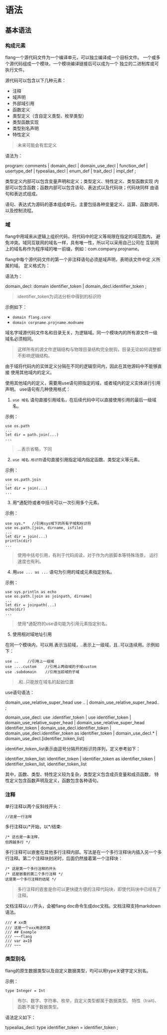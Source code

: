 # 语法

## 基本语法

### 构成元素

flang一个源代码文件为一个编译单元，可以独立编译成一个目标文件。
一个或多个源代码组成一个模块，一个模块编译链接后可以成为一个
独立的二进制库或可执行文件。

源代码可以包含以下几种元素：

+ 注释
+ 域声明
+ 外部域引用
+ 函数定义
+ 类型定义（含自定义类型、枚举类型）
+ 类型函数实现
+ 类型别名声明
+ 特性定义

> 未来可能会有宏定义


语法为：

program:
    comments
    | domain_decl
    | domain_use_decl
    | function_def
    | usertype_def
    | typealias_decl
    | enum_def
    | trait_decl
    | impl_def
    ;


类型定义内部可以包含变量声明和定义；类型定义、特性定义、类型函数实现
内部可以包含函数；函数内部可以包含语句、表达式以及代码块；代码块同样
由语句和表达式组成。

语句、表达式为源码的基本组成单元，主要包括各种变量定义、运算、函数调用、
以及控制流程。

### 域

flang中用域来从逻辑上组织代码，将代码中的定义等局限在指定的域范围内，
避免冲突。域同互联网的域名一样，具有唯一性，所以可以采用自己公司在
互联网上的域名称作为程序域的唯一前缀，例如：com.company.projname。
 
flang中每个源代码文件的第一个非注释语句必须是域声明，表明该文件中定
义所属的域。
定义格式为：

语法为：

domain_decl:
    domain identifier_token
    | domain_decl.identifier_token
    ;

> identifier_token为词法分析中得到的标识符

示例如下：

+ `domain flang.core`
+ `domain corpname.projname.modname`
    
域名字域源代码文件名和目录无关，为逻辑域。同一个模块内的所有源文件一级
域名必须相同。

> 这样所有的源文件逻辑结构与物理目录结构完全脱钩，目录无论如何调整都
> 不影响逻辑结构。

由于域将代码内的实体定义分隔在不同的逻辑空间内，因此在其他源码中不能够直接
使用其他域内的定义。

使用其他域内的定义，需要用use语句把指定的域，或者域内的定义实体进行引用声明。
use语句有几种使用格式：

1) `use 域名` 语句直接引用域名，在后续代码中可以直接使用引用的最后一级域名。 

示例：

~~~flang
use os.path
...
let dir = path.join(...)
...
~~~

> ...表示省略，下同

2) `use 域名.标识符`语句直接引用指定域内指定函数、类型定义等元素。

示例：  

~~~flang
use os.path.join
...
let dir = join(...)
...
~~~

3) 用\*通配符或者中括号可以一次引用多个元素。

示例：

~~~lang
use sys.*	//引用sys域下的所有子域和标识符
use os.path.[join, dirname, isfile]
...
let dir = join(...)
println(dir)
...
~~~

> 使用中括号引用，有利于代码阅读，对于作为内嵌脚本等特殊场景，
> 运行速度也有利。

4) 用`use ... as ...` 语句为引用的域或元素指定别名。

示例：

~~~flang
use sys.println as echo
use os.path.[join as joinpath, dirname]
...
let dir = joinpath(...)
echo(dir)
...
~~~

> 使用\*通配符的use语句能为引用元素指定别名。

5) 使用相对域地址引用

在同一个模块内，可以用.表示当前域，..表示上一级域，且..可以连续用。示例如下：

~~~flang
use ..    //引用上一级域
use ....custom    //引用上两级域的子域custom
use .subdomain    //引用当前域的子域
~~~

> .和..只能放在域名的起始位置

use语句语法：
	
domain_use_relative_super_head
    use ..
	| domain_use_relative_super_head..
	;
	
domain_use_decl:
	use .identifier_token
	| use identifier_token
	| domain_use_relative_super_head
	| domain_use_relative_super_head identifier_token
	| domain_use_decl.identifier_token
	| domain_use_decl.identifier_token as identifier_token
	| domain_use_decl.\*
	| domain_use_decl.\[identifier_token_list\]


	
identifier_token_list表示由逗号分隔开的标识符序列，定义参考如下：

identifier_token_list:
	identifier_token
	| identifier_token as identifier_token
	| identifier_token_list, identifier_token_list

其中，函数、类型、特性定义较为复杂，类型定义包含成员变量和成员函数，
特性定义包含函数声明及定义，函数包含各种语句。


### 注释

单行注释以两个反斜线开头：

~~~
//这是一行注释
~~~

多行注释以/\*开始，以\*/结束:

~~~
/* 这也是一条注释，
但跨越多行 */
~~~

多行注释可以嵌套在其他多行注释内部。写法是在一个多行注释块内插入另一个多行注释。第二个注释块封闭时，后面仍然接着第一个注释块：

~~~
/* 这是第一个多行注释的开头
/* 这是嵌套的第二个多行注释 */
这是第一个多行注释的结尾 */
~~~

> 多行注释的嵌套是你可以更快捷方便的注释代码块，即使代码块中已经有了注释。

文档注释以`///`开头，会被flang doc命令生成doc文档。文档注释支持markdown语法。

~~~
/// # xx类
/// 这是一个xxx用途的类
/// ## Exemple
/// ~~~flang
/// var a=10
/// ~~~
~~~

### 类型别名

flang的原生数据类型以及自定义数据类型，均可以用type关键字定义别名。

示例：

~~~flang
type Integer = Int
~~~

> 布尔、数字、字符串、枚举，自定义类型都属于数据类型。
> 特性（trait)、函数不属于数据类型。

语法定义如下：

typealias_decl:
	type identifier_token = identifier_token
	;
	

